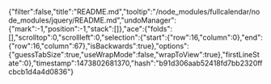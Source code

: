 {"filter":false,"title":"README.md","tooltip":"/node_modules/fullcalendar/node_modules/jquery/README.md","undoManager":{"mark":-1,"position":-1,"stack":[]},"ace":{"folds":[],"scrolltop":0,"scrollleft":0,"selection":{"start":{"row":16,"column":0},"end":{"row":16,"column":67},"isBackwards":true},"options":{"guessTabSize":true,"useWrapMode":false,"wrapToView":true},"firstLineState":0},"timestamp":1473802681370,"hash":"b91d306aab52418fd7bb2320ffcbcb1d4a4d0836"}